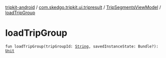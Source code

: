 [tripkit-android](../../index.md) / [com.skedgo.tripkit.ui.tripresult](../index.md) / [TripSegmentsViewModel](index.md) / [loadTripGroup](./load-trip-group.md)

# loadTripGroup

`fun loadTripGroup(tripGroupId: `[`String`](https://kotlinlang.org/api/latest/jvm/stdlib/kotlin/-string/index.html)`, savedInstanceState: Bundle?): `[`Unit`](https://kotlinlang.org/api/latest/jvm/stdlib/kotlin/-unit/index.html)